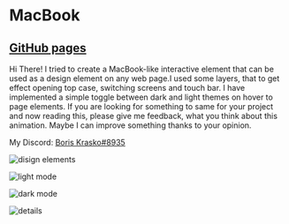 # MacBook

## [GitHub pages](https://boriskrasko.github.io/macbook-dark-mode)

Hi There! I tried to create a MacBook-like interactive element that can be used as a design element on any web page.I used some layers, that to get effect opening top case, switching screens and touch bar.  I have implemented a simple toggle between dark and light themes on hover to page elements. If you are looking for something to same for your project and now reading this, please give me feedback, what you think about this animation. Maybe I can improve something thanks to your opinion. 

My Discord:  [Boris Krasko#8935](https://discordapp.com/users/748253869389250560/)


![disign elements](https://boriskrasko.github.io/macbook-dark-mode/images/covers/macbook-case-elements.png)

![light mode](https://boriskrasko.github.io/macbook-dark-mode/images/covers/before-opening.png)

![dark mode](https://boriskrasko.github.io/macbook-dark-mode/images/covers/opening.png)

![details](https://boriskrasko.github.io/macbook-dark-mode/images/covers/some-details.png)